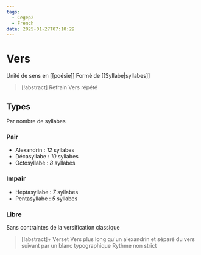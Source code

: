 ```yaml
---
tags:
  - Cegep2
  - French
date: 2025-01-27T07:10:29
---
```


# Vers

Unité de sens en [[poésie]]
Formé de [[Syllabe|syllabes]]

> [!abstract] Refrain
> Vers répété

## Types

Par nombre de syllabes

### Pair

- Alexandrin : *12* syllabes
- Décasyllabe : *10* syllabes
- Octosyllabe : *8* syllabes

### Impair

- Heptasyllabe : *7* syllabes
- Pentasyllabe : *5* syllabes

### Libre

Sans contraintes de la versification classique

> [!abstract]+ Verset
> Vers plus long qu'un alexandrin et séparé du vers suivant par un blanc typographique
> Rythme non strict